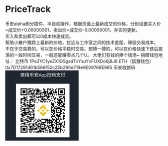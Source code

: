 # PriceTrack
币安alpha刷分插件，半自动操作，根据页面上最新成交的价格，分别设置买入价=成交价+0.00000001、卖出价=成交价-0.00000001，并实时更新。<br>
买入和卖出都可以0成本快速成交。<br>
帮助小散户跟踪上最新的价格，拉近与工作室之间的技术差距，降低交易成本。<br>
不在乎交易费的，可以在价格平稳时交易。想搏一搏的，可以在价格快速下跌后振荡的一段时间交易，一般还能赚零点几个U。
大佬们有钱的捧个钱场~
捐赠钱包地址：
比特币
1Pe3YC1yeZX1G5gsdTvYxuYvFUXDo6j8J6
ETH（狐狸钱包）
0x7D17291461b566f52c25b290e719e9E09768E965
币安收款码
<img src='qr3.png'/>
